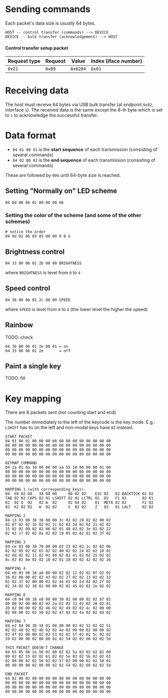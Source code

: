 
# Sending commands

Each packet's data size is *usually* 64 bytes.

```
HOST -- control transfer (commands) --> DEVICE
DEVICE -- bulk transfer (acknowledgement) --> HOST
```

#### Control transfer setup packet

| Request type | Request | Value    | Index (iface number) |
|--------------|---------|----------|----------------------|
| `0x21`       | `0x09`  | `0x0204` | `0x01`               |

# Receiving data

The host must receive 64 bytes via USB bulk transfer (at endpoint `0x82`, interface `1`).
The received data is the same except the 8-th byte which is set to `1` to
acknlowledge the successful transfer.

# Data format

* `04 01 00 01` is the **start sequence** of each transmission (consisting of several commands)
* `04 02 00 02` is the **end sequence** of each transmission (consisting of several commands)

These are followed by `00`s until 64-byte size is reached.

## Setting "Normally on" LED scheme

```
04 0d 00 06 01 00 00 00 06
```

### Setting the color of the scheme (and some of the other schemes)

```
# notice the order
04 0d 01 06 03 05 00 00 R B G
```

## Brightness control

```
04 33 00 06 01 2b 00 00 BRIGHTNESS
```

where `BRIGHTNESS` is level from `0` to `4`

## Speed control

```
04 36 00 06 01 2c 00 00 SPEED
```

where `SPEED` is level from `0` to `4` (the lower level the higher the speed)

## Rainbow

TODO: check

```
04 36 00 06 01 2e 00 01 = on
04 35 00 06 01 2e       = off
```

## Paint a single key

TODO: fill

# Key mapping

There are 8 packets sent (not counting start and end)

The number immediately to the left of the keycode is the key mode.
E.g.: `LSHIFT` has `01` on the left and non-modal keys have `02`
instead.

```
START PACKET
04 01 00 01 00 00 00 00 00 00 00 00 00 00 00 00
00 00 00 00 00 00 00 00 00 00 00 00 00 00 00 00
00 00 00 00 00 00 00 00 00 00 00 00 00 00 00 00
00 00 00 00 00 00 00 00 00 00 00 00 00 00 00 00

KEYMAP COMMAND
04 2a 01 0a 10 00 00 00 aa 55 10 00 00 00 01 00
00 00 00 00 00 00 00 00 00 00 00 00 00 00 00 00
00 00 00 00 00 00 00 00 00 00 00 00 00 00 00 00
00 00 00 00 00 00 00 00 00 00 00 00 00 00 00 00

MAPPING 1 (with corresponding keys)
04  d4 02 08   38 00 00     00 02 02    ESC 02   02 BACKTICK 02 02
TAB 02 02 CAPS 02 01 LSHIFT 02 01 LCTRL 02  02   F1 02       02 K1
02  02 Q  02   02 A  02     02 64 02    01  META 02 02       F2 02
02  K2 02 02   W  02 02     S  02 02    Z   02   01 LALT     02 02

MAPPING 2
04 13 03 08 38 38 00 00 3c 02 02 20 02 02 08 02
02 07 02 02 1b 02 02 2c 02 02 3d 02 02 21 02 02
15 02 02 09 02 02 06 02 01 40 02 02 3e 02 02 22
02 02 17 02 02 0a 02 02 19 05 02 02 02 02 3f 02

MAPPING 3
04 ce 03 08 38 70 00 00 02 23 02 02 1c 02 02 0b
02 02 05 02 02 65 02 02 40 02 02 24 02 02 18 02
02 0d 02 02 11 02 01 80 02 02 41 02 02 25 02 02
0c 02 02 0e 02 02 10 02 01 10 02 02 42 02 02 26

MAPPING 4
04 eb 03 08 38 a8 00 00 02 02 12 02 02 0f 02 02
36 02 00 00 02 02 43 02 02 27 02 02 13 02 02 33
02 02 37 02 00 00 02 02 44 02 02 2d 02 02 2f 02
02 34 02 02 38 02 00 00 02 02 45 02 02 2e 02 02

MAPPING 6
04 c0 04 08 38 e0 00 00 30 02 00 00 02 02 87 02
00 00 02 00 00 02 02 2a 02 02 31 02 02 28 02 01
20 02 00 00 02 02 46 02 02 49 02 02 4c 02 00 00
02 00 00 02 02 50 02 02 47 02 02 4a 02 02 4d 02

MAPPING 7
04 e2 04 08 38 18 01 00 00 00 02 02 52 02 02 51
02 02 48 02 02 4b 02 02 4e 02 00 00 02 00 00 02
02 4f 02 00 00 02 02 53 02 02 5f 02 02 5c 02 02
59 02 00 00 02 00 00 02 02 54 02 02 60 02 02 5d

THIS PACKET DOESN'T CHANGE
04 65 05 08 2a 50 01 00 02 02 5a 02 02 62 02 00
00 02 02 55 02 02 61 02 02 5e 02 02 5b 02 02 63
02 00 00 02 02 56 02 02 57 02 00 00 02 02 58 02
00 00 00 00 02 00 00 02 02 54 02 02 60 02 02 5d

END PACKET
04 02 00 02 00 00 00 00 00 00 00 00 00 00 00 00
00 00 00 00 00 00 00 00 00 00 00 00 00 00 00 00
00 00 00 00 00 00 00 00 00 00 00 00 00 00 00 00
00 00 00 00 00 00 00 00 00 00 00 00 00 00 00 00
```
